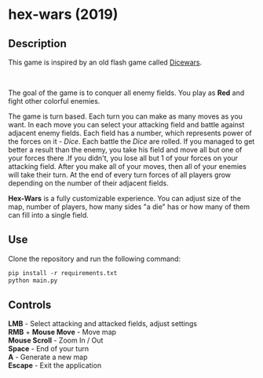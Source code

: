 # hex-wars (2019)

## Description
This game is inspired by an old flash game called [Dicewars](https://www.gamedesign.jp/games/dicewars/).

<br>

The goal of the game is to conquer all enemy fields. You play as **Red** and fight other colorful enemies. 

The game is turn based. Each turn you can make as many moves as you want. In each move you can select your attacking field and battle against adjacent enemy fields. Each field has a number, which represents power of the forces on it - *Dice*. Each battle the *Dice* are rolled. If you managed to get better a result than the enemy, you take his field and move all but one of your forces there .If you didn't, you lose all but 1 of your forces on your attacking field. After you make all of your moves, then all of your enemies will take their turn. At the end of every turn forces of all players grow depending on the number of their adjacent fields. 

**Hex-Wars** is a fully customizable experience. You can adjust size of the map, number of players, how many sides "a die" has or how many of them can fill into a single field.

## Use

Clone the repository and run the following command:
```ps
pip install -r requirements.txt
python main.py
```

## Controls

**LMB** - Select attacking and attacked fields, adjust settings  
**RMB** + **Mouse Move** - Move map  
**Mouse Scroll** - Zoom In / Out  
**Space** - End of your turn  
**A** - Generate a new map  
**Escape** - Exit the application

